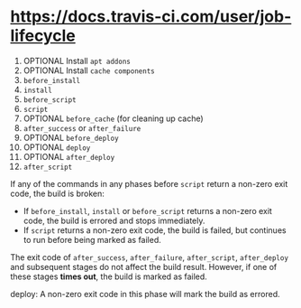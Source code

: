 # https://docs.travis-ci.com/user/job-lifecycle

1. OPTIONAL Install `apt addons`
1. OPTIONAL Install `cache components`
1. `before_install`
1. `install`
1. `before_script`
1. `script`
1. OPTIONAL `before_cache` (for cleaning up cache)
1. `after_success` or `after_failure`
1. OPTIONAL `before_deploy`
1. OPTIONAL `deploy`
1. OPTIONAL `after_deploy`
1. `after_script`



If any of the commands in any phases before `script` return a non-zero exit code, the build is broken:

- If `before_install`, `install` or `before_script` returns a non-zero exit code, the build is errored and stops immediately.
- If `script` returns a non-zero exit code, the build is failed, but continues to run before being marked as failed.

The exit code of `after_success`, `after_failure`, `after_script`, `after_deploy` and subsequent stages do not affect the build result. However, if one of these stages **times out**, the build is marked as failed.


deploy:  A non-zero exit code in this phase will mark the build as errored.
